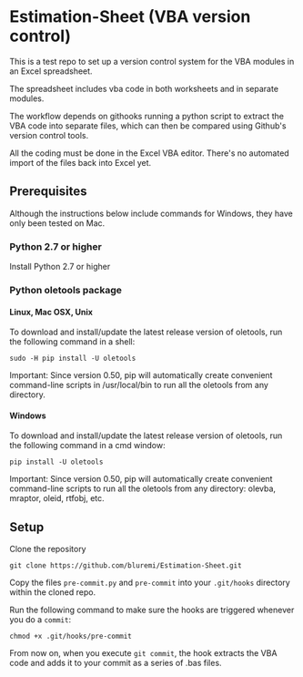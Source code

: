 # Estimation-Sheet (VBA version control)
This is a test repo to set up a version control system for the VBA modules in an Excel spreadsheet.

The spreadsheet includes vba code in both worksheets and in separate modules.

The workflow depends on githooks running a python script to extract the VBA code into separate files, which can then be compared using Github's version control tools.

All the coding must be done in the Excel VBA editor. There's no automated import of the files back into Excel yet.
## Prerequisites
Although the instructions below include commands for Windows, they have only been tested on Mac.
### Python 2.7 or higher
Install Python 2.7 or higher
### Python oletools package
#### Linux, Mac OSX, Unix
To download and install/update the latest release version of oletools, run the following command in a shell:

```
sudo -H pip install -U oletools
```
Important: Since version 0.50, pip will automatically create convenient command-line scripts in /usr/local/bin to run all the oletools from any directory.

#### Windows
To download and install/update the latest release version of oletools, run the following command in a cmd window:
```
pip install -U oletools
```
Important: Since version 0.50, pip will automatically create convenient command-line scripts to run all the oletools from any directory: olevba, mraptor, oleid, rtfobj, etc.

## Setup
Clone the repository
```
git clone https://github.com/bluremi/Estimation-Sheet.git
```

Copy the files `pre-commit.py` and `pre-commit` into your `.git/hooks` directory within the cloned repo.

Run the following command to make sure the hooks are triggered whenever you do a `commit`:
```
chmod +x .git/hooks/pre-commit
```

From now on, when you execute `git commit`, the hook extracts the VBA code and adds it to your commit as a series of .bas files.

